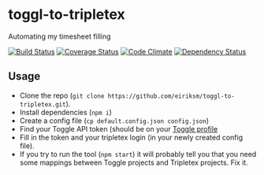 # toggl-to-tripletex
Automating my timesheet filling

[![Build Status](https://travis-ci.org/eiriksm/toggl-to-tripletex.svg?branch=master)](https://travis-ci.org/eiriksm/toggl-to-tripletex)
[![Coverage Status](https://coveralls.io/repos/eiriksm/toggl-to-tripletex/badge.svg?branch=master)](https://coveralls.io/r/eiriksm/toggl-to-tripletex?branch=master)
[![Code Climate](https://codeclimate.com/github/eiriksm/toggl-to-tripletex/badges/gpa.svg)](https://codeclimate.com/github/eiriksm/toggl-to-tripletex)
[![Dependency Status](https://david-dm.org/eiriksm/toggl-to-tripletex.svg)](https://david-dm.org/eiriksm/toggl-to-tripletex)

## Usage

- Clone the repo (`git clone https://github.com/eiriksm/toggl-to-tripletex.git`).
- Install dependencies (`npm i`)
- Create a config file (`cp default.config.json config.json`)
- Find your Toggle API token (should be on your [Toggle profile](https://toggl.com/app/profile)
- Fill in the token and your tripletex login (in your newly created config file).
- If you try to run the tool (`npm start`) it will probably tell you that you need some mappings between Toggle projects and Tripletex projects. Fix it.
